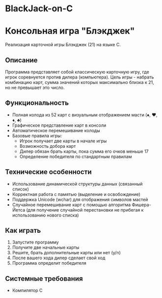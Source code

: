 # BlackJack-on-C
# Консольная игра "Блэкджек"

Реализация карточной игры Блэкджек (21) на языке C.

## Описание

Программа представляет собой классическую карточную игру, где игрок соревнуется против дилера (компьютера). Цель игры - набрать комбинацию карт, сумма значений которых максимально близка к 21, но не превышает это число.

## Функциональность

- Полная колода из 52 карт с визуальным отображением масти (♠, ♥, ♦, ♣)
- Графическое представление карт в консоли
- Автоматическое перемешивание колоды
- Базовые правила игры:
  - Игрок получает две карты в начале игры
  - Возможность добора карт
  - Дилер обязан брать карты, пока сумма его очков меньше 17
  - Определение победителя по стандартным правилам

## Технические особенности

- Использование динамической структуры данных (связанный список)
- Корректная работа с памятью (выделение и освобождение)
- Поддержка Unicode (wchar) для отображения символов мастей
- Случайное перемешивание карт с помощью алгоритма Фишера-Йетса (для получение случайной перестановки не прибегая к использованию нового списка)

## Как играть

1. Запустите программу
2. Получите две начальные карты
3. Решите, брать дополнительные карты или нет (y/n)
4. После вашего хода дилер сделает свой ход
5. Программа определит победителя

## Системные требования

- Компилятор C

